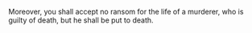 Moreover, you shall accept no ransom for the life of a murderer, who is guilty of death, but he shall be put to death.
